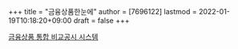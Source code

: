 +++
title = "금융상품한눈에"
author = [7696122]
lastmod = 2022-01-19T10:18:20+09:00
draft = false
+++

[금융상품 통합 비교공시 시스템](https://finlife.fss.or.kr/main/main.do)
